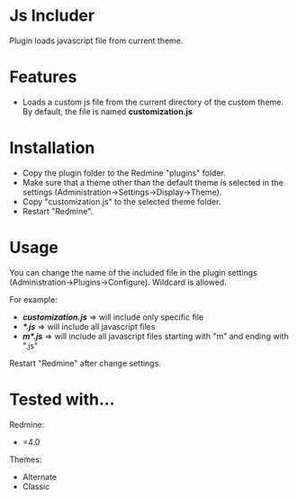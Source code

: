 Js Includer
====================

Plugin loads javascript file from current theme.

Features
====================

 * Loads a custom js file from the current directory of the custom theme.
  By default, the file is named **customization.js**

Installation
====================

- Copy the plugin folder to the Redmine "plugins" folder.
- Make sure that a theme other than the default theme is selected in the settings (Administration->Settings->Display->Theme).
- Copy "customization.js" to the selected theme folder.
- Restart "Redmine".

Usage
====================

You can change the name of the included file in the plugin settings (Administration->Plugins->Configure). Wildcard is allowed.

For example:

- ***customization.js*** => will include only specific file
- ___*.js___ => will include all javascript files
- ___m*.js___ => will include all javascript files starting with "m" and ending with ".js"

Restart "Redmine" after change settings.

Tested with...
====================

Redmine:
 * =4.0

Themes:

 * Alternate
 * Classic